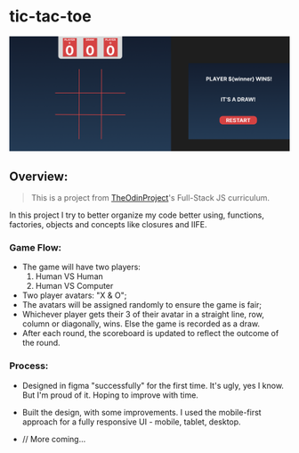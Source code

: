 # tic-tac-toe
![Tic-Tac-Toe UI](./design-files/desktop.png "Tic-Tac-Toe UI")

## Overview: 
> This is a project from [TheOdinProject](https://www.theodinproject.com)'s Full-Stack JS curriculum.

In this project I try to better organize my code better using, functions, factories, objects and concepts like closures and IIFE.


### Game Flow: 

- The game will have two players: 
    1. Human VS Human
    2. Human VS Computer
- Two player avatars: "X & O";
- The avatars will be assigned randomly to ensure the game is fair; 
- Whichever player gets their 3 of their avatar in a straight line, row, column or diagonally, wins. Else the game is recorded as a draw.
- After each round, the scoreboard is updated to reflect the outcome of the round.

### Process: 

- Designed in figma "successfully" for the first time. It's ugly, yes I know. But I'm proud of it. Hoping to improve with time.

- Built the design, with some improvements. I used the mobile-first approach for a fully responsive UI - mobile, tablet, desktop.

- // More coming...